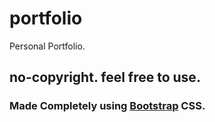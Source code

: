 # portfolio
Personal Portfolio.

## no-copyright. feel free to use.
### Made Completely using [Bootstrap](https://getbootstrap.com/) CSS.
